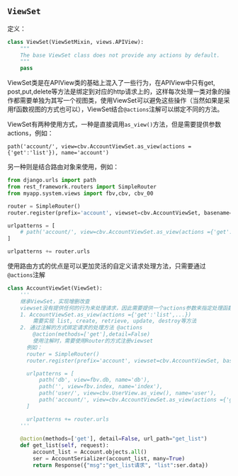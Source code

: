 ## `ViewSet`

定义：

```python
class ViewSet(ViewSetMixin, views.APIView):
    """
    The base ViewSet class does not provide any actions by default.
    """
    pass
```



ViewSet类是在APIView类的基础上混入了一些行为，在APIView中只有get, post,put,delete等方法是绑定到对应的http请求上的，这样每次处理一类对象的操作都需要单独为其写一个视图类，使用ViewSet可以避免这些操作（当然如果是采用f函数视图的方式也可以），ViewSet结合`@actions`注解可以绑定不同的方法。

ViewSet有两种使用方式，一种是直接调用`as_view()`方法，但是需要提供参数actions，例如：

`path('account/', view=cbv.AccountViewSet.as_view(actions ={'get':'list'}), name='account')`

另一种则是结合路由对象来使用，例如：

```python
from django.urls import path
from rest_framework.routers import SimpleRouter
from myapp.system.views import fbv,cbv, cbv_00

router = SimpleRouter()
router.register(prefix='account', viewset=cbv.AccountViewSet, basename='account')

urlpatterns = [
    # path('account/', view=cbv.AccountViewSet.as_view(actions ={'get':'list'}), name='account'),
]

urlpatterns += router.urls
```

使用路由方式的优点是可以更加灵活的自定义请求处理方法，只需要通过`@actions`注解

```python
class AccountViewSet(ViewSet):
    '''
    继承ViewSet，实现增删改查
    viewset没有提供任何的行为来处理请求，因此需要提供一个actions参数来指定处理函数
    1. AccountViewSet.as_view(actions ={'get':'list',...})
        需要实现 list, create, retrieve, update, destroy等方法
    2. 通过注解的方式绑定请求的处理方法 @actions
        @action(methods=['get'],detail=False)
        使用注解时，需要使用Router的方式注册viewset 
      例如：
      router = SimpleRouter()
      router.register(prefix='account', viewset=cbv.AccountViewSet, basename='account')

      urlpatterns = [
          path('db', view=fbv.db, name='db'),
          path('', view=fbv.index, name='index'),
          path('user/', view=cbv.UserView.as_view(), name='user'),
          path('account/', view=cbv.AccountViewSet.as_view(actions ={'get':'list'}), name='account'),
      ]

      urlpatterns += router.urls
    '''
    
    @action(methods=['get'], detail=False, url_path="get_list")
    def get_list(self, request):
        account_list = Account.objects.all()
        ser = AccountSerializer(account_list, many=True)
        return Response({"msg":"get_list请求", "list":ser.data})

```